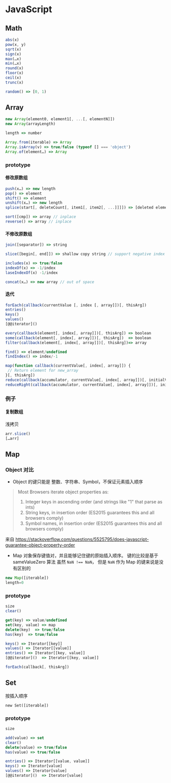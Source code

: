 # JavaScript

## Math
```javascript
abs(x)
pow(x, y)
sqrt(x)
sign(x)
max(…x)
min(…x)
round(x)
floor(x)
ceil(x)
trunc(x)

random() => [0, 1)
```


## Array
```javascript
new Array(element0, element1[, ...[, elementN]])
new Array(arrayLength)

length => number

Array.from(iterable) => Array
Array.isArray(v) => true/false (typeof [] === 'object')
Array.of(element…) => Array
```


### prototype

#### 修改原数组

```javascript
push(x…) => new length
pop() => element
shift() => element
unshift(x…) => new length
splice(start[, deleteCount[, item1[, item2[, ...]]]]) => [deleted elements]

sort([cmp]) => array // inplace
reverse() => array // inplace
```

#### 不修改原数组
```javascript
join([separator]) => string

slice([begin[, end]]) => shallow copy string // support negative index

includes(x) => true/false
indexOf(x) => -1/index
laseIndexOf(x) -1/index

concat(x…) => new array // out of space
```

#### 迭代
```javascript
forEach(callback(currentValue [, index [, array]])[, thisArg])
entries()
keys()
values()
[@@iterator]()

every(callback(element[, index[, array]])[, thisArg]) => boolean
some(callback(element[, index[, array]])[, thisArg])  => boolean
filter(callback(element[, index[, array]])[, thisArg])=> array

find() => element/undefined
findIndex() => index/-1

map(function callback(currentValue[, index[, array]]) {
 // Return element for new_array 
}[, thisArg])
reduce(callback(accumulator, currentValue[, index[, array]])[, initialValue]) => value
reduceRight(callback(accumulator, currentValue[, index[, array]])[, initialValue]) => value
```

### 例子
#### 复制数组

浅拷贝
```javascript
arr.slice()
[…arr]
```


## Map
### Object 对比
- Object 的键只能是 整数、字符串、Symbol，不保证元素插入顺序

>Most Browsers iterate object properties as:
>	1. Integer keys in ascending order (and strings like "1" that parse as ints)
>	2. String keys, in insertion order (ES2015 guarantees this and all browsers comply)
>	3. Symbol names, in insertion order (ES2015 guarantees this and all browsers comply)

来自 <https://stackoverflow.com/questions/5525795/does-javascript-guarantee-object-property-order> 



- Map 对象保存键值对，并且能够记住键的原始插入顺序。
键的比较是基于 sameValueZero 算法
虽然 `NaN !== NaN`， 但是 `NaN` 作为 Map 的键来说是没有区别的

```javascript
new Map([iterable])
length=0
```
### prototype

```javascript
size
clear()

get(key) => value/undefined
set(key, value) => map
delete(key)  => true/false
has(key)  => true/false

keys() => Iterator[[key]]
values() => Iterator[[value]]
entries() => Iterator[[key, value]]
[@@iterator]()  => Iterator[[key, value]]

forEach(callback[, thisArg])
```

## Set
按插入顺序

```
new Set([iterable])
```

### prototype

```javascript
size

add(value) => set
clear()
delete(value) => true/false
has(value) => true/false
```


```javascript
entries() => Iterator[[value, value]]
keys() => Iterator[value]
values() => Iterator[value]
[@@iterator]()  => Iterator[value]
```